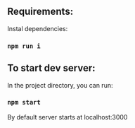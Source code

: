 ## Requirements:
Instal dependencies:
### `npm run i`


## To start dev server:
In the project directory, you can run:

### `npm start`

By default server starts at localhost:3000